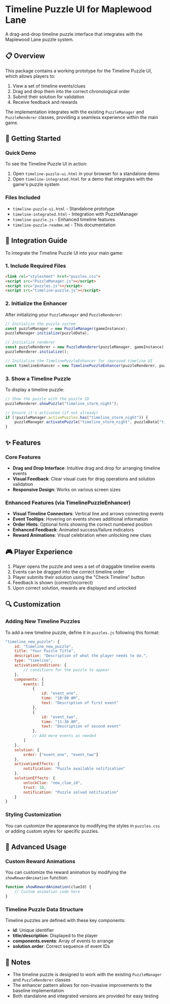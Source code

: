# Timeline Puzzle UI for Maplewood Lane

A drag-and-drop timeline puzzle interface that integrates with the Maplewood Lane puzzle system.

## 📋 Overview

This package contains a working prototype for the Timeline Puzzle UI, which allows players to:

1. View a set of timeline events/clues
2. Drag and drop them into the correct chronological order
3. Submit their solution for validation
4. Receive feedback and rewards

The implementation integrates with the existing `PuzzleManager` and `PuzzleRenderer` classes, providing a seamless experience within the main game.

## 🚀 Getting Started

### Quick Demo

To see the Timeline Puzzle UI in action:

1. Open `timeline-puzzle-ui.html` in your browser for a standalone demo
2. Open `timeline-integrated.html` for a demo that integrates with the game's puzzle system

### Files Included

- `timeline-puzzle-ui.html` - Standalone prototype
- `timeline-integrated.html` - Integration with PuzzleManager
- `timeline-puzzle.js` - Enhanced timeline features
- `timeline-puzzle-readme.md` - This documentation

## 🔧 Integration Guide

To integrate the Timeline Puzzle UI into your main game:

### 1. Include Required Files

```html
<link rel="stylesheet" href="puzzles.css">
<script src="PuzzleManager.js"></script>
<script src="puzzles.js"></script>
<script src="timeline-puzzle.js"></script>
```

### 2. Initialize the Enhancer

After initializing your `PuzzleManager` and `PuzzleRenderer`:

```javascript
// Initialize the puzzle system
const puzzleManager = new PuzzleManager(gameInstance);
puzzleManager.initialize(puzzleData);

// Initialize renderer
const puzzleRenderer = new PuzzleRenderer(puzzleManager, gameInstance);
puzzleRenderer.initialize();

// Initialize the TimelinePuzzleEnhancer for improved timeline UI
const timelineEnhancer = new TimelinePuzzleEnhancer(puzzleRenderer, puzzleManager);
```

### 3. Show a Timeline Puzzle

To display a timeline puzzle:

```javascript
// Show the puzzle with the puzzle ID
puzzleRenderer.showPuzzle("timeline_storm_night");

// Ensure it's activated (if not already)
if (!puzzleManager.activePuzzles.has("timeline_storm_night")) {
    puzzleManager.activatePuzzle("timeline_storm_night", puzzleData["timeline_storm_night"]);
}
```

## ✨ Features

### Core Features

- **Drag and Drop Interface**: Intuitive drag and drop for arranging timeline events
- **Visual Feedback**: Clear visual cues for drag operations and solution validation
- **Responsive Design**: Works on various screen sizes

### Enhanced Features (via TimelinePuzzleEnhancer)

- **Visual Timeline Connectors**: Vertical line and arrows connecting events
- **Event Tooltips**: Hovering on events shows additional information
- **Order Hints**: Optional hints showing the correct numbered position
- **Enhanced Feedback**: Animated success/failure indicators
- **Reward Animations**: Visual celebration when unlocking new clues

## 🎮 Player Experience

1. Player opens the puzzle and sees a set of draggable timeline events
2. Events can be dragged into the correct timeline order
3. Player submits their solution using the "Check Timeline" button
4. Feedback is shown (correct/incorrect)
5. Upon correct solution, rewards are displayed and unlocked

## 🔍 Customization

### Adding New Timeline Puzzles

To add a new timeline puzzle, define it in `puzzles.js` following this format:

```javascript
"timeline_new_puzzle": {
    id: "timeline_new_puzzle",
    title: "Your Puzzle Title",
    description: "Description of what the player needs to do.",
    type: "timeline",
    activationConditions: {
        // conditions for the puzzle to appear
    },
    components: {
        events: [
            {
                id: "event_one",
                time: "10:00 AM",
                text: "Description of first event"
            },
            {
                id: "event_two",
                time: "11:30 AM",
                text: "Description of second event"
            },
            // Add more events as needed
        ]
    },
    solution: {
        order: ["event_one", "event_two"]
    },
    activationEffects: {
        notification: "Puzzle available notification"
    },
    solutionEffects: {
        unlockClue: "new_clue_id",
        trust: 10,
        notification: "Puzzle solved notification"
    }
}
```

### Styling Customization

You can customize the appearance by modifying the styles in `puzzles.css` or adding custom styles for specific puzzles.

## 🧩 Advanced Usage

### Custom Reward Animations

You can customize the reward animation by modifying the `showRewardAnimation` function:

```javascript
function showRewardAnimation(clueId) {
    // Custom animation code here
}
```

### Timeline Puzzle Data Structure

Timeline puzzles are defined with these key components:

- **id**: Unique identifier
- **title/description**: Displayed to the player
- **components.events**: Array of events to arrange
- **solution.order**: Correct sequence of event IDs

## 📝 Notes

- The timeline puzzle is designed to work with the existing `PuzzleManager` and `PuzzleRenderer` classes
- The enhancer pattern allows for non-invasive improvements to the baseline implementation
- Both standalone and integrated versions are provided for easy testing 